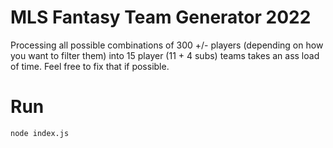 # MLS Fantasy Team Generator 2022

Processing all possible combinations of 300 +/- players (depending on how you want to filter them) into 15 player (11 + 4 subs) teams takes an ass load of time.
Feel free to fix that if possible.

# Run

`node index.js`